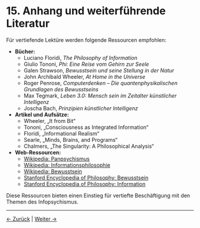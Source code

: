 # 15. Anhang und weiterführende Literatur

Für vertiefende Lektüre werden folgende Ressourcen empfohlen:

- **Bücher:**
  - Luciano Floridi, _The Philosophy of Information_
  - Giulio Tononi, _Phi: Eine Reise vom Gehirn zur Seele_
  - Galen Strawson, _Bewusstsein und seine Stellung in der Natur_
  - John Archibald Wheeler, _At Home in the Universe_
  - Roger Penrose, _Computerdenken – Die quantenphysikalischen Grundlagen des Bewusstseins_
  - Max Tegmark, _Leben 3.0: Mensch sein im Zeitalter künstlicher Intelligenz_
  - Joscha Bach, _Prinzipien künstlicher Intelligenz_
- **Artikel und Aufsätze:**
  - Wheeler, „It from Bit“
  - Tononi, „Consciousness as Integrated Information“
  - Floridi, „Informational Realism“
  - Searle, „Minds, Brains, and Programs“
  - Chalmers, „The Singularity: A Philosophical Analysis“
- **Web-Ressourcen:**
  - [Wikipedia: Panpsychismus](https://de.wikipedia.org/wiki/Panpsychismus)
  - [Wikipedia: Informationsphilosophie](https://de.wikipedia.org/wiki/Informationsphilosophie)
  - [Wikipedia: Bewusstsein](https://de.wikipedia.org/wiki/Bewusstsein)
  - [Stanford Encyclopedia of Philosophy: Bewusstsein](https://plato.stanford.edu/entries/consciousness/)
  - [Stanford Encyclopedia of Philosophy: Information](https://plato.stanford.edu/entries/information/)

Diese Ressourcen bieten einen Einstieg für vertiefte Beschäftigung mit den Themen des Infopsychismus.

---
<div class="navigation-links">
<a href="../14_Vertiefte_ethische_Betrachtungen/" class="nav-link prev-link">← Zurück</a> | <a href="../16_Infopsychismus_und_KI_Herausforderungen_und_Chancen/" class="nav-link next-link">Weiter →</a>
</div>
